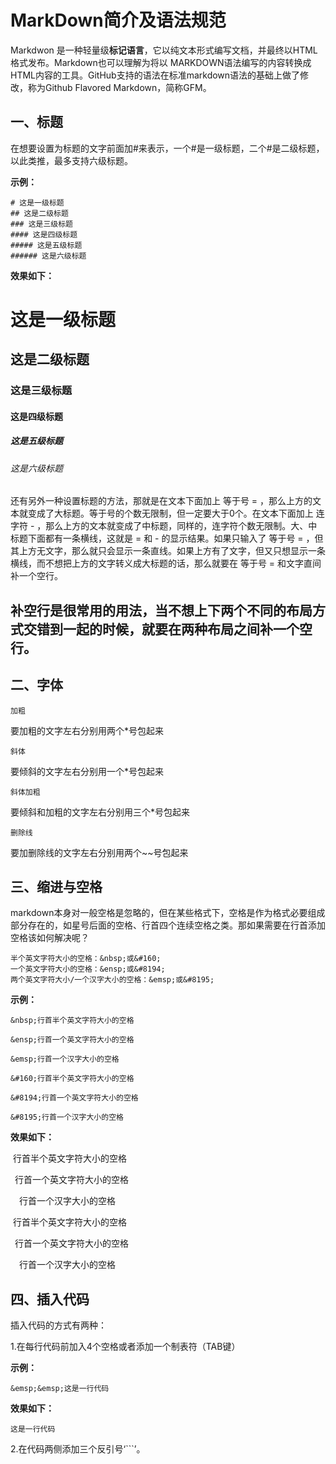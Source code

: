 MarkDown简介及语法规范
=
Markdwon 是一种轻量级**标记语言**，它以纯文本形式编写文档，并最终以HTML格式发布。Markdown也可以理解为将以 MARKDOWN语法编写的内容转换成HTML内容的工具。GitHub支持的语法在标准markdown语法的基础上做了修改，称为Github Flavored Markdown，简称GFM。

## 一、标题

在想要设置为标题的文字前面加#来表示，一个#是一级标题，二个#是二级标题，以此类推，最多支持六级标题。

**示例：**
```
# 这是一级标题
## 这是二级标题
### 这是三级标题
#### 这是四级标题
##### 这是五级标题
###### 这是六级标题
```
**效果如下：**

# 这是一级标题
## 这是二级标题
### 这是三级标题
#### 这是四级标题
##### 这是五级标题
###### 这是六级标题

还有另外一种设置标题的方法，那就是在文本下面加上 等于号 = ，那么上方的文本就变成了大标题。等于号的个数无限制，但一定要大于0个。在文本下面加上 连字符 - ，那么上方的文本就变成了中标题，同样的，连字符个数无限制。大、中标题下面都有一条横线，这就是 = 和 - 的显示结果。如果只输入了 等于号 = ，但其上方无文字，那么就只会显示一条直线。如果上方有了文字，但又只想显示一条横线，而不想把上方的文字转义成大标题的话，那么就要在 等于号 = 和文字直间补一个空行。

补空行是很常用的用法，当不想上下两个不同的布局方式交错到一起的时候，就要在两种布局之间补一个空行。
-


## 二、字体

    加粗

要加粗的文字左右分别用两个*号包起来

    斜体

要倾斜的文字左右分别用一个*号包起来

    斜体加粗

要倾斜和加粗的文字左右分别用三个*号包起来

    删除线

要加删除线的文字左右分别用两个~~号包起来

## 三、缩进与空格

markdown本身对一般空格是忽略的，但在某些格式下，空格是作为格式必要组成部分存在的，如星号后面的空格、行首四个连续空格之类。那如果需要在行首添加空格该如何解决呢？
```
半个英文字符大小的空格：&nbsp;或&#160;
一个英文字符大小的空格：&ensp;或&#8194;
两个英文字符大小/一个汉字大小的空格：&emsp;或&#8195;
```
**示例：**
```
&nbsp;行首半个英文字符大小的空格

&ensp;行首一个英文字符大小的空格

&emsp;行首一个汉字大小的空格

&#160;行首半个英文字符大小的空格

&#8194;行首一个英文字符大小的空格

&#8195;行首一个汉字大小的空格
```
**效果如下：**

&nbsp;行首半个英文字符大小的空格

&ensp;行首一个英文字符大小的空格

&emsp;行首一个汉字大小的空格

&#160;行首半个英文字符大小的空格

&#8194;行首一个英文字符大小的空格

&#8195;行首一个汉字大小的空格

## 四、插入代码

插入代码的方式有两种：

1.在每行代码前加入4个空格或者添加一个制表符（TAB键）

**示例：**

`&emsp;&emsp;这是一行代码`

**效果如下：**

    这是一行代码

2.在代码两侧添加三个反引号‘```’。

